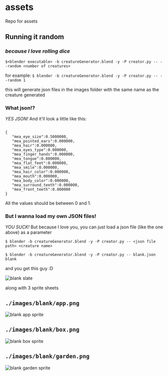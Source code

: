 # assets
Repo for assets


## Running it random
### _because I love rolling dice_

`$<blender executable> -b creatureGenerator.blend -y -P creator.py -- --random <number of creatures>`

for example:
`$ blender -b creatureGenerator.blend -y -P creator.py -- --random 1`

this will generate json files in the images folder with the same name as the creature generated

### What json!?
_YES JSON!_ And it'll look a little like this:

```

{
   "mea_eye_size":0.5000000,
   "mea_pointed_ears":0.000000,
   "mea_hair":0.000000,
   "mea_eyes_type":0.000000,
   "mea_finger_hands":0.000000,
   "mea_tongue":0.000000,
   "mea_flat_feet":0.000000,
   "mea_smile":0.000000,
   "mea_hair_color":0.000000,
   "mea_mouth":0.000000,
   "mea_body_color":0.000000,
   "mea_surround_teeth":0.000000,
   "mea_front_teeth":0.000000
}

```

All the values should be between 0 and 1.

### But I wanna load my own JSON files!
_YOU SUCK!_ But because I love you, you can just load a json file (like the one above) as a parameter

`$ blender -b creatureGenerator.blend -y -P creator.py -- <json file path> <creature name>`

`$ blender -b creatureGenerator.blend -y -P creator.py -- blank.json blank`

and you get this guy :D


![blank slate](http://i.imgur.com/7JfLhcX.png)

along with 3 sprite sheets

## `./images/blank/app.png`

![blank app sprite](http://i.imgur.com/Jo7r6LZ.png)

## `./images/blank/box.png`

![blank box sprite](http://i.imgur.com/Ech4VPT.png)

## `./images/blank/garden.png`

![blank garden sprite](http://i.imgur.com/B61Un1A.png)
